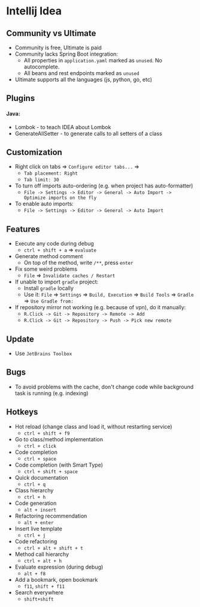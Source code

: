 # Intellij Idea
## Community vs Ultimate
* Community is free, Ultimate is paid
* Community lacks Spring Boot integration:
  * All properties in `application.yaml` marked as `unused`. No autocomplete.
  * All beans and rest endpoints marked as `unused`
* Ultimate supports all the languages (js, python, go, etc)

## Plugins
#### Java:
* Lombok - to teach IDEA about Lombok
* GenerateAllSetter - to generate calls to all setters of a class

## Customization
* Right click on tabs => `Configure editor tabs...` => 
    * `Tab placement: Right`
    * `Tab limit: 30`
* To turn off imports auto-ordering (e.g. when project has auto-formatter)
    * `File -> Settings -> Editor -> General -> Auto Import -> Optimize imports on the fly`
* To enable auto imports:
    * `File -> Settings -> Editor -> General -> Auto Import`
    
## Features
* Execute any code during debug
    * `ctrl + shift + a` => `evaluate`
* Generate method comment
    * On top of the method, write `/**`, press `enter`
* Fix some weird problems
    * `File` => `Invalidate caches / Restart`
* If unable to import `gradle` project:
    * Install `gradle` locally
    * Use it: `File` => `Settings` => `Build, Execution` => `Build Tools` => `Gradle` => `Use Gradle from:`
* If repository mirror not working (e.g. because of vpn), do it manually:
    * `R.Click -> Git -> Repository -> Remote -> Add`
    * `R.Click -> Git -> Repository -> Push -> Pick new remote`
  
## Update
* Use `JetBrains Toolbox`

## Bugs
* To avoid problems with the cache, don't change code while background task is running (e.g. indexing)
    
## Hotkeys
* Hot reload (change class and load it, without restarting service)
  * `ctrl + shift + f9`
* Go to class/method implementation
    * `ctrl + click`
* Code completion
    * `ctrl + space`
* Code completion (with Smart Type)
    * `ctrl + shift + space`
* Quick documentation
    * `ctrl + q`
* Class hierarchy
    * `ctrl + h`
* Code generation
    * `alt + insert`
* Refactoring recommendation
    * `alt + enter`
* Insert live template
    * `ctrl + j`
* Code refactoring
    * `ctrl + alt + shift + t`
* Method call hierarchy
    * `ctrl + alt + h`
* Evaluate expression (during debug)
    * `alt + f8`
* Add a bookmark, open bookmark
    * `f11`, `shift + f11`
* Search everywhere
    * `shift+shift`
